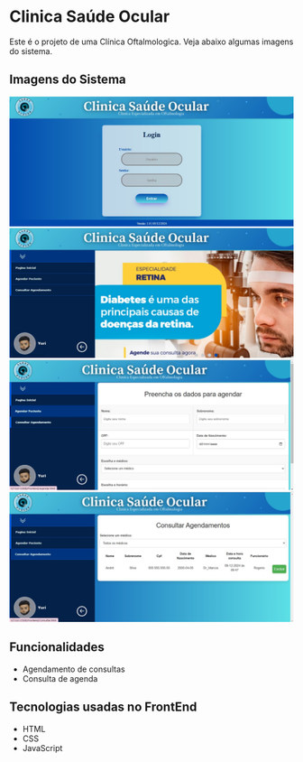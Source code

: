 # Clinica Saúde Ocular

Este é o projeto de uma Clínica Oftalmologica. Veja abaixo algumas imagens do sistema.

## Imagens do Sistema

![Tela de Login](Frontend/ImagensSistema/login.jpg)
![Tela inicial](Frontend/ImagensSistema/home.jpg)
![Agendamento de consulta](Frontend/ImagensSistema/agendamento.jpg)
![Consulta de agenda](Frontend/ImagensSistema/consulta.jpg)


## Funcionalidades

- Agendamento de consultas
- Consulta de agenda


## Tecnologias usadas no FrontEnd

- HTML
- CSS
- JavaScript
